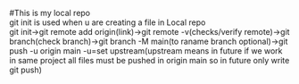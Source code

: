 #This is my local repo
<br>
git init is used when u are creating a file in Local repo
<br>
git init->git remote add origin(link)->git remote -v(checks/verify remote)->git branch(check branch)->git branch -M main(to raname branch optional)->git push -u origin main
-u=set upstream(upstream means in future if we work in same project all files must be pushed in origin main so in future only write git push)